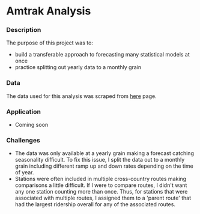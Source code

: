 # Amtrak Analysis


### Description

The purpose of this project was to:
- build a transferable approach to forecasting many statistical models at once 
- practice splitting out yearly data to a monthly grain


### Data

The data used for this analysis was scraped from  [here](https://www.railpassengers.org/resources/ridership-statistics/) page.

### Application
- Coming soon

### Challenges

- The data was only available at a yearly grain making a forecast catching seasonality difficult.  To fix this issue, I split the data out to a monthly grain including different ramp up and down rates depending on the time of year.
- Stations were often included in multiple cross-country routes making comparisons a little difficult.  If I were to compare routes, I didn't want any one station counting more than once.  Thus, for stations that were associated with multiple routes, I assigned them to a 'parent route' that had the largest ridership overall for any of the associated routes.

